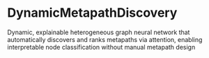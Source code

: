 # DynamicMetapathDiscovery
Dynamic, explainable heterogeneous graph neural network that automatically discovers and ranks metapaths via attention, enabling interpretable node classification without manual metapath design
